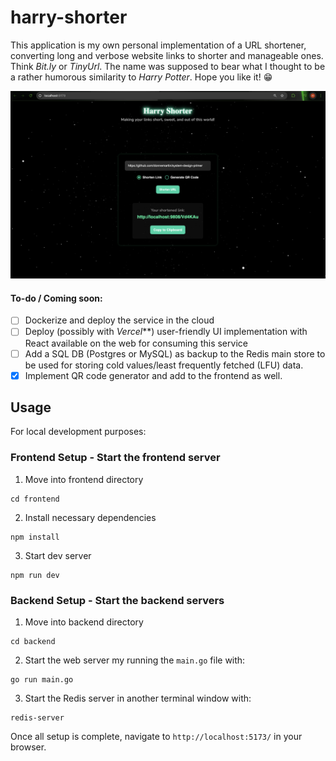 # harry-shorter

This application is my own personal implementation of a URL shortener, converting long and verbose website links to shorter and manageable ones. Think _Bit.ly_ or _TinyUrl_. The name was supposed to bear what I thought to be a rather humorous similarity to _Harry Potter_. Hope you like it! 😁

![alt text](demo.png)

#### To-do / Coming soon:

-   [ ] Dockerize and deploy the service in the cloud
-   [ ] Deploy (possibly with _Vercel_\*\*) user-friendly UI implementation with React available on the web for consuming this service
-   [ ] Add a SQL DB (Postgres or MySQL) as backup to the Redis main store to be used for storing cold values/least frequently fetched (LFU) data.
-   [x] Implement QR code generator and add to the frontend as well.

## Usage

For local development purposes:

### Frontend Setup - Start the frontend server

1. Move into frontend directory

```
cd frontend
```

2. Install necessary dependencies

```
npm install
```

3. Start dev server

```
npm run dev
```

### Backend Setup - Start the backend servers

1. Move into backend directory

```
cd backend
```

2. Start the web server my running the `main.go` file with:

```
go run main.go
```

3. Start the Redis server in another terminal window with:

```
redis-server
```

Once all setup is complete, navigate to `http://localhost:5173/` in your browser.
